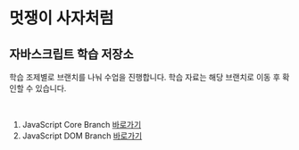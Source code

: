 # 멋쟁이 사자처럼

## 자바스크립트 학습 저장소

학습 조제별로 브랜치를 나눠 수업을 진행합니다.
학습 자료는 해당 브랜치로 이동 후 확인할 수 있습니다.

</br>

1. JavaScript Core Branch [바로가기](https://www.naver.com)
2. JavaScript DOM Branch [바로가기](https://www.naver.com)
